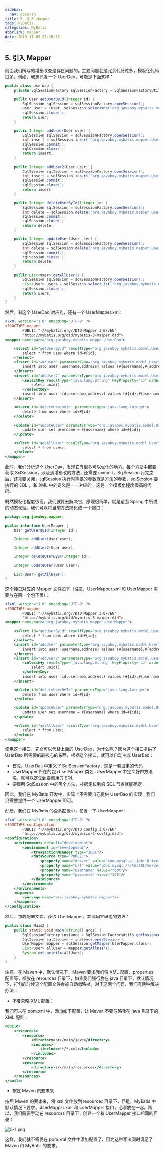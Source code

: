 ```yaml
---
sidebar:
  nav: docs-zh
title: 5. 引入 Mapper
tags: MyBatis
categories: MyBatis
abbrlink: mapper
date: 2019-11-05 22:28:52
---
```


## 5. 引入 Mapper

前面我们所写的增删改查是存在问题的。主要问题就是冗余代码过多，模板化代码过多。例如，我想开发一个 UserDao，可能是下面这样：

<!--more-->


```java
public class UserDao {
    private SqlSessionFactory sqlSessionFactory = SqlSessionFactoryUtils.getInstance();

    public User getUserById(Integer id) {
        SqlSession sqlSession = sqlSessionFactory.openSession();
        User user = (User) sqlSession.selectOne("org.javaboy.mybatis.mapper.UserDao.getUserById", id);
        sqlSession.close();
        return user;
    }

    public Integer addUser(User user) {
        SqlSession sqlSession = sqlSessionFactory.openSession();
        int insert = sqlSession.insert("org.javaboy.mybatis.mapper.UserDao.addUser", user);
        sqlSession.commit();
        sqlSession.close();
        return insert;
    }

    public Integer addUser2(User user) {
        SqlSession sqlSession = sqlSessionFactory.openSession();
        int insert = sqlSession.insert("org.javaboy.mybatis.mapper.UserDao.addUser2", user);
        sqlSession.commit();
        sqlSession.close();
        return insert;
    }

    public Integer deleteUserById(Integer id) {
        SqlSession sqlSession = sqlSessionFactory.openSession();
        int delete = sqlSession.delete("org.javaboy.mybatis.mapper.UserDao.deleteUserById", id);
        sqlSession.commit();
        sqlSession.close();
        return delete;
    }

    public Integer updateUser(User user) {
        SqlSession sqlSession = sqlSessionFactory.openSession();
        int delete = sqlSession.delete("org.javaboy.mybatis.mapper.UserDao.updateUser", user);
        sqlSession.commit();
        sqlSession.close();
        return delete;
    }

    public List<User> getAllUser() {
        SqlSession sqlSession = sqlSessionFactory.openSession();
        List<User> users = sqlSession.selectList("org.javaboy.mybatis.mapper.UserDao.getAllUser");
        sqlSession.close();
        return users;
    }
}
```

然后，和这个 UserDao 对应的，还有一个 UserMapper.xml:

```xml
<?xml version="1.0" encoding="UTF-8" ?>
<!DOCTYPE mapper
        PUBLIC "-//mybatis.org//DTD Mapper 3.0//EN"
        "http://mybatis.org/dtd/mybatis-3-mapper.dtd">
<mapper namespace="org.javaboy.mybatis.mapper.UserDao">

    <select id="getUserById" resultType="org.javaboy.mybatis.model.User">
        select * from user where id=#{id};
    </select>
    <insert id="addUser" parameterType="org.javaboy.mybatis.model.User">
        insert into user (username,address) values (#{username},#{address});
    </insert>
    <insert id="addUser2" parameterType="org.javaboy.mybatis.model.User">
        <selectKey resultType="java.lang.String" keyProperty="id" order="BEFORE">
            select uuid();
        </selectKey>
        insert into user (id,username,address) values (#{id},#{username},#{address});
    </insert>

    <delete id="deleteUserById" parameterType="java.lang.Integer">
        delete from user where id=#{id}
    </delete>

    <update id="updateUser" parameterType="org.javaboy.mybatis.model.User">
        update user set username = #{username} where id=#{id};
    </update>

    <select id="getAllUser" resultType="org.javaboy.mybatis.model.User">
        select * from user;
    </select>
</mapper>
```

此时，我们分析这个 UserDao，发现它有很多可以优化的地方。每个方法中都要获取 SqlSession，涉及到增删改的方法，还需要 commit，SqlSession 用完之后，还需要关闭，sqlSession 执行时需要的参数就是方法的参数，sqlSession 要执行的 SQL ，和 XML 中的定义是一一对应的。这是一个模板化程度很高的代码。

既然模板化程度很高，我们就要去解决它，原理很简单，就是前面 Spring 中所说的动态代理。我们可以将当前方法简化成 一个接口：

```java
package org.javaboy.mapper;

public interface UserMapper {
    User getUserById(Integer id);

    Integer addUser(User user);

    Integer addUser2(User user);

    Integer deleteUserById(Integer id);

    Integer updateUser(User user);

    List<User> getAllUser();
}
```

这个接口对应的 Mapper 文件如下（注意，UserMapper.xml 和 UserMapper 需要放在同一个包下面）：

```xml
<?xml version="1.0" encoding="UTF-8" ?>
<!DOCTYPE mapper
        PUBLIC "-//mybatis.org//DTD Mapper 3.0//EN"
        "http://mybatis.org/dtd/mybatis-3-mapper.dtd">
<mapper namespace="org.javaboy.mybatis.mapper.UserMapper">

    <select id="getUserById" resultType="org.javaboy.mybatis.model.User">
        select * from user where id=#{id};
    </select>
    <insert id="addUser" parameterType="org.javaboy.mybatis.model.User">
        insert into user (username,address) values (#{username},#{address});
    </insert>
    <insert id="addUser2" parameterType="org.javaboy.mybatis.model.User">
        <selectKey resultType="java.lang.String" keyProperty="id" order="BEFORE">
            select uuid();
        </selectKey>
        insert into user (id,username,address) values (#{id},#{username},#{address});
    </insert>

    <delete id="deleteUserById" parameterType="java.lang.Integer">
        delete from user where id=#{id}
    </delete>

    <update id="updateUser" parameterType="org.javaboy.mybatis.model.User">
        update user set username = #{username} where id=#{id};
    </update>

    <select id="getAllUser" resultType="org.javaboy.mybatis.model.User">
        select * from user;
    </select>
</mapper>
```

使用这个接口，完全可以代替上面的 UserDao，为什么呢？因为这个接口提供了 UserDao 所需要的最核心的东西，根据这个接口，就可以自动生成 UserDao：

- 首先，UserDao 中定义了 SqlSessionFactory，这是一套固定的代码
- UserMapper 所在的包+UserMapper 类名+UserMapper 中定义好的方法名，就可以定位到要调用的 SQL
- 要调用 SqlSession 中的哪个方法，根据定位到的 SQL 节点就能确定

因此，我们在 MyBatis 开发中，实际上不需要自己提供 UserDao 的实现，我们只需要提供一个 UserMapper 即可。

然后，我们在 MyBatis 的全局配置中，配置一下 UserMapper：

```xml
<?xml version="1.0" encoding="UTF-8" ?>
<!DOCTYPE configuration
        PUBLIC "-//mybatis.org//DTD Config 3.0//EN"
        "http://mybatis.org/dtd/mybatis-3-config.dtd">
<configuration>
    <environments default="development">
        <environment id="development">
            <transactionManager type="JDBC"/>
            <dataSource type="POOLED">
                <property name="driver" value="com.mysql.cj.jdbc.Driver"/>
                <property name="url" value="jdbc:mysql:///test01?serverTimezone=Asia/Shanghai"/>
                <property name="username" value="root"/>
                <property name="password" value="123"/>
            </dataSource>
        </environment>
    </environments>
    <mappers>
        <package name="org.javaboy.mybatis.mapper"/>
    </mappers>
</configuration>
```

然后，加载配置文件，获取 UserMapper，并调用它里边的方法：

```java
public class Main2 {
    public static void main(String[] args) {
        SqlSessionFactory instance = SqlSessionFactoryUtils.getInstance();
        SqlSession sqlSession = instance.openSession();
        UserMapper mapper = sqlSession.getMapper(UserMapper.class);
        List<User> allUser = mapper.getAllUser();
        System.out.println(allUser);
    }
}
```

注意，在 Maven 中，默认情况下，Maven 要求我们将 XML 配置、properties 配置等，都放在 resources 目录下，如果我们强行放在 java 目录下，默认情况下，打包的时候这个配置文件会被自动忽略掉。对于这两个问题，我们有两种解决办法：

- 不要忽略 XML 配置：

我们可以在 pom.xml 中，添加如下配置，让 Maven 不要忽略我在 java 目录下的 XML 配置：

```xml
<build>
    <resources>
        <resource>
            <directory>src/main/java</directory>
            <includes>
                <include>**/*.xml</include>
            </includes>
        </resource>
        <resource>
            <directory>src/main/resources</directory>
        </resource>
    </resources>
</build>
```

- 按照 Maven 的要求来

按照 Maven 的要求来，将 xml 文件放到 resources 目录下，但是，MyBatis 中默认情况下要求，UserMapper.xml 和 UserMapper 接口，必须放在一起，所以，我们需要手动在 resources 目录下，创建一个和 UserMapper 接口相同的目录：

![](http://mybatis.javaboy.org/assets/images/img/5-1.png "5-1.png")

这样，我们就不需要在 pom.xml 文件中添加配置了，因为这种写法同时满足了 Maven 和 MyBatis 的要求。